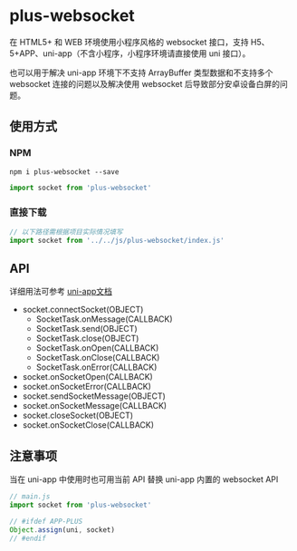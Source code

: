 # plus-websocket
在 HTML5+ 和 WEB 环境使用小程序风格的 websocket 接口，支持 H5、5+APP、uni-app（不含小程序，小程序环境请直接使用 uni 接口）。

也可以用于解决 uni-app 环境下不支持 ArrayBuffer 类型数据和不支持多个 websocket 连接的问题以及解决使用 websocket 后导致部分安卓设备白屏的问题。

## 使用方式

### NPM

```
npm i plus-websocket --save
```

```js
import socket from 'plus-websocket'
```

### 直接下载

```js
// 以下路径需根据项目实际情况填写
import socket from '../../js/plus-websocket/index.js'
```

## API

详细用法可参考 [uni-app文档](https://uniapp.dcloud.io/api/request/websocket)

* socket.connectSocket(OBJECT)
    * SocketTask.onMessage(CALLBACK)
    * SocketTask.send(OBJECT)
    * SocketTask.close(OBJECT)
    * SocketTask.onOpen(CALLBACK)
    * SocketTask.onClose(CALLBACK)
    * SocketTask.onError(CALLBACK)
* socket.onSocketOpen(CALLBACK)
* socket.onSocketError(CALLBACK)
* socket.sendSocketMessage(OBJECT)
* socket.onSocketMessage(CALLBACK)
* socket.closeSocket(OBJECT)
* socket.onSocketClose(CALLBACK)

## 注意事项

当在 uni-app 中使用时也可用当前 API 替换 uni-app 内置的 websocket API

```js
// main.js
import socket from 'plus-websocket'

// #ifdef APP-PLUS
Object.assign(uni, socket)
// #endif
```